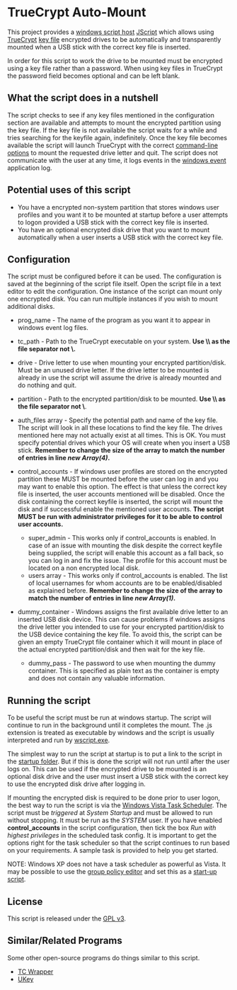 TrueCrypt Auto-Mount
====================


This project provides a [windows script host](http://msdn.microsoft.com/en-us/library/9bbdkx3k%28VS.85%29.aspx) [JScript](http://msdn.microsoft.com/en-us/library/hbxc2t98%28VS.85%29.aspx) which allows using [TrueCrypt](http://www.truecrypt.org/) [key file](http://www.truecrypt.org/docs/?s=keyfiles) encrypted drives to be automatically and transparently mounted when a USB stick with the correct key file is inserted.

In order for this script to work the drive to be mounted must be encrypted using a key file rather than a password. When using key files in TrueCrypt the password field becomes optional and can be left blank.


What the script does in a nutshell
----------------------------------
The script checks to see if any key files mentioned in the configuration section are available and attempts to mount the encrypted partition using the key file. If the key file is not available the script waits for a while and tries searching for the keyfile again, indefinitely. Once the key file becomes available the script will launch TrueCrypt with the correct [command-line options](http://www.truecrypt.org/docs/command-line-usage) to mount the requested drive letter and quit. The script does not communicate with the user at any time, it logs events in the [windows event](http://windows.microsoft.com/en-us/windows-vista/What-information-appears-in-event-logs-Event-Viewer) application log.


Potential uses of this script
-----------------------------
- You have a encrypted non-system partition that stores windows user profiles and you want it to be mounted at startup before a user attempts to logon provided a USB stick with the correct key file is inserted.
- You have an optional encrypted disk drive that you want to mount automatically when a user inserts a USB stick with the correct key file.


Configuration
-------------
The script must be configured before it can be used. The configuration is saved at the beginning of the script file itself. Open the script file in a text editor to edit the configuration. One instance of the script can mount only one encrypted disk. You can run multiple instances if you wish to mount additional disks.

* prog_name - The name of the program as you want it to appear in windows event log files.
* tc_path - Path to the TrueCrypt executable on your system. **Use \\\\ as the file separator not \\.**
* drive - Drive letter to use when mounting your encrypted partition/disk. Must be an unused drive letter. If the drive letter to be mounted is already in use the script will assume the drive is already mounted and do nothing and quit.
* partition - Path to the encrypted partition/disk to be mounted. **Use \\\\ as the file separator not \\**.
* auth_files array - Specify the potential path and name of the key file. The script will look in all these locations to find the key file. The drives mentioned here may not actually exist at all times. This is OK. You must specify potential drives which your OS will create when you insert a USB stick. **Remember to change the size of the array to match the number of entries in line _new Array(4)_.**

* control_accounts - If windows user profiles are stored on the encrypted partition these MUST be mounted before the user can log in and you may want to enable this option. The effect is that unless the correct key file is inserted, the user accounts mentioned will be disabled. Once the disk containing the correct keyfile is inserted, the script will mount the disk and if successful enable the mentioned user accounts. **The script MUST be run with administrator privileges for it to be able to control user accounts.**
    * super_admin - This works only if control_accounts is enabled. In case of an issue with mounting the disk despite the correct keyfile being supplied, the script will enable this account as a fall back, so you can log in and fix the issue. The profile for this account must be located on a non encrypted local disk.
    * users array - This works only if control_accounts is enabled. The list of local usernames for whom accounts are to be enabled/disabled as explained before. **Remember to change the size of the array to match the number of entries in line _new Array(1)_.**

* dummy_container - Windows assigns the first available drive letter to an inserted USB disk device. This can cause problems if windows assigns the drive letter you intended to use for your encrypted partition/disk to the USB device containing the key file. To avoid this, the script can be given an empty TrueCrypt file container which it will mount in place of the actual encrypted partition/disk and then wait for the key file.
    * dummy_pass - The password to use when mounting the dummy container. This is specified as plain text as the container is empty and does not contain any valuable information.


Running the script
------------------
To be useful the script must be run at windows startup. The script will continue to run in the background until it completes the mount. The .js extension is treated as executable by windows and the script is usually interpreted and run by [wscript.exe](http://support.microsoft.com/kb/232211).

The simplest way to run the script at startup is to put a link to the script in the [startup folder](http://windows.microsoft.com/en-US/windows7/Run-a-program-automatically-when-Windows-starts). But if this is done the script will not run until after the user logs on. This can be used if the encrypted drive to be mounted is an optional disk drive and the user must insert a USB stick with the correct key to use the encrypted disk drive after logging in.

If mounting the encrypted disk is required to be done prior to user logon, the best way to run the script is via the [Windows Vista Task Scheduler](http://windows.microsoft.com/en-US/windows-vista/Automate-tasks-with-Task-Scheduler-from-Windows-Vista-Inside-Out). The script must be _triggered_ at _System Startup_ and must be allowed to run without stopping. It must be run as the _SYSTEM_ user. If you have enabled **control_accounts** in the script configuration, then tick the box _Run with highest privileges_ in the scheduled task config. It is important to get the options right for the task scheduler so that the script continues to run based on your requirements. A sample task is provided to help you get started.

NOTE: Windows XP does not have a task scheduler as powerful as Vista. It may be possible to use the [group policy editor](http://support.microsoft.com/kb/307882) and set this as a [start-up script](http://support.microsoft.com/kb/198642).


License
-------
This script is released under the [GPL v3](https://www.gnu.org/licenses/gpl.html).


Similar/Related Programs
------------------------
Some other open-source programs do things similar to this script.

* [TC Wrapper](http://sourceforge.net/projects/tc-wrapper/)
* [UKey](http://sourceforge.net/projects/ukey/)

